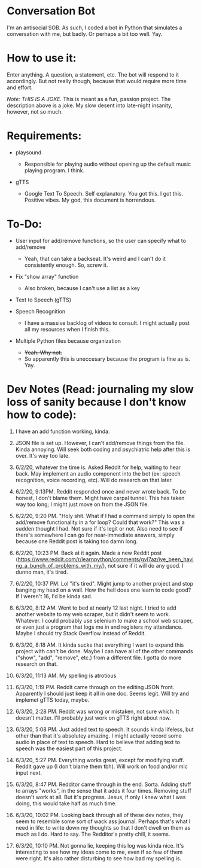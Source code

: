 # Conversation Bot
I'm an antisocial SOB. As such, I coded a bot in Python that simulates a conversation with me, but badly. Or perhaps a bit too well. Yay.

# How to use it:
Enter anything. A question, a statement, etc. The bot will respond to it accordingly. But not really though, because that would require more time and effort.

*Note: THIS IS A JOKE.*
This is meant as a fun, passion project. The description above is a joke. My slow desent into late-night insanity, however, not so much.

# Requirements:
- playsound
    - Responsible for playing audio without opening up the default music playing program. I think.

- gTTS
  - Google Text To Speech. Self explanatory. You got this. I got this. Positive vibes. My god, this document is horrendous.

# To-Do:
- User input for add/remove functions, so the user can specify what to add/remove
    - Yeah, that can take a backseat. It's weird and I can't do it consistently enough. So, screw it. 

- Fix "show array" function
    - Also broken, because I can't use a list as a key

- Text to Speech (gTTS)
- Speech Recognition
    - I have a massive backlog of videos to consult. I might actually post all my resources when I finish this. 

- Multiple Python files because organization
     - ~~Yeah. Why not.~~
    - So apparently this is uneccesary because the program is fine as is. Yay.

# Dev Notes (Read: journaling my slow loss of sanity because I don't know how to code):
1. I have an add function working, kinda.

2. JSON file is set up. However, I can't add/remove things from the file. Kinda annoying. Will seek both coding and psychiatric help after this is over. It's way too late.

3. 6/2/20, whatever the time is. Asked Reddit for help, waiting to hear back. May implement an audio component into the bot (ex: speech recognition, voice recording, etc). Will do research on that later.

4. 6/2/20, 9:13PM. Reddit responded once and never wrote back. To be honest, I don't blame them. Might have carpal tunnel. This has taken way too long; I might just move on from the JSON file.

5. 6/2/20, 9:20 PM. "Holy shit. What if I had a command simply to open the add/remove functionality in a for loop? Could that work?" This was a sudden thought I had. Not sure if it's legit or not. Also need to see if there's somewhere I can go for near-immediate answers, simply because one Reddit post is taking too damn long.

6. 6/2/20, 10:23 PM. Back at it again. Made a new Reddit post (https://www.reddit.com/r/learnpython/comments/gvl7az/ive_been_having_a_bunch_of_problems_with_my/), not sure if it will do any good. I dunno man, it's tired.

7. 6/2/20, 10:37 PM. Lol "it's tired". Might jump to another project and stop banging my head on a wall. How the hell does one learn to code good? If I weren't 16, I'd be kinda sad.

8. 6/3/20, 8:12 AM. Went to bed at nearly 12 last night. I tried to add another website to my web scraper, but it didn't seem to work. Whatever. I could probably use selenium to make a school web scraper, or even just a program that logs me in and registers my attendance. Maybe I should try Stack Overflow instead of Reddit.

9. 6/3/20, 8:18 AM. It kinda sucks that everything I want to expand this project with can't be done. Maybe I can have all of the other commands ("show", "add", "remove", etc.) from a different file. I gotta do more research on that.

10. 6/3/20, 11:13 AM. My spelling is atrotious

11. 6/3/20, 1:19 PM. Reddit came through on the editing JSON front. Apparently I should just keep it all in one doc. Seems legit. Will try and implemet gTTS today, maybe.

12. 6/3/20, 2:28 PM. Reddit was wrong or mistaken, not sure which. It doesn't matter. I'll probably just work on gTTS right about now.

13. 6/3/20, 5:08 PM. Just added text to speech. It sounds kinda lifeless, but other than that it's absolutey amazing. I might actually record some audio in place of text to speech. Hard to believe that adding text to speech was the easiest part of this project.

14. 6/3/20, 5:27 PM. Everything works great, except for modifying stuff. Reddit gave up (I don't blame them tbh). Will work on food and/or mic input next.

15. 6/3/20, 8:47 PM. Redditor came through in the end. Sorta. Adding stuff to arrays "works", in the sense that it adds it four times. Removing stuff doesn't work at all. But it's progress. Jesus, if only I knew what I was doing, this would take half as much time.

16. 6/3/20, 10:02 PM. Looking back through all of these dev notes, they seem to resemble some sort of wack ass journal. Perhaps that's what I need in life: to write down my thoughts so that I don't dwell on them as much as I do. Hard to say. The Redditor's pretty chill, it seems.

17. 6/3/20, 10:10 PM. Not gonna lie, keeping this log was kinda nice. It's interesting to see how my ideas come to me, even if so few of them were right. It's also rather disturbing to see how bad my spelling is. 